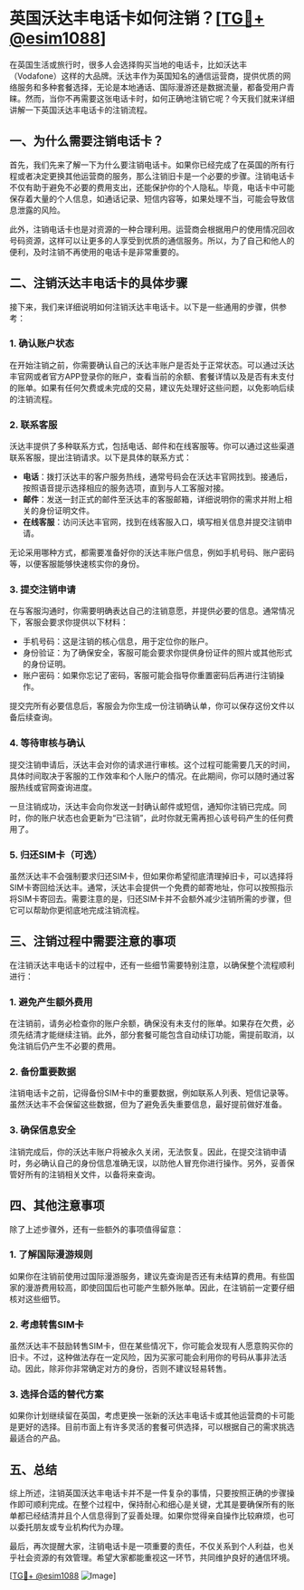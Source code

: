 # 英国沃达丰电话卡如何注销？[[TG💪+ @esim1088](https://t.me/s/esim1088)]

在英国生活或旅行时，很多人会选择购买当地的电话卡，比如沃达丰（Vodafone）这样的大品牌。沃达丰作为英国知名的通信运营商，提供优质的网络服务和多种套餐选择，无论是本地通话、国际漫游还是数据流量，都备受用户青睐。然而，当你不再需要这张电话卡时，如何正确地注销它呢？今天我们就来详细讲解一下英国沃达丰电话卡的注销流程。

## 一、为什么需要注销电话卡？

首先，我们先来了解一下为什么要注销电话卡。如果你已经完成了在英国的所有行程或者决定更换其他运营商的服务，那么注销旧卡是一个必要的步骤。注销电话卡不仅有助于避免不必要的费用支出，还能保护你的个人隐私。毕竟，电话卡中可能保存着大量的个人信息，如通话记录、短信内容等，如果处理不当，可能会导致信息泄露的风险。

此外，注销电话卡也是对资源的一种合理利用。运营商会根据用户的使用情况回收号码资源，这样可以让更多的人享受到优质的通信服务。所以，为了自己和他人的便利，及时注销不再使用的电话卡是非常重要的。

## 二、注销沃达丰电话卡的具体步骤

接下来，我们来详细说明如何注销沃达丰电话卡。以下是一些通用的步骤，供参考：

### 1. 确认账户状态

在开始注销之前，你需要确认自己的沃达丰账户是否处于正常状态。可以通过沃达丰官网或者官方APP登录你的账户，查看当前的余额、套餐详情以及是否有未支付的账单。如果有任何欠费或未完成的交易，建议先处理好这些问题，以免影响后续的注销流程。

### 2. 联系客服

沃达丰提供了多种联系方式，包括电话、邮件和在线客服等。你可以通过这些渠道联系客服，提出注销请求。以下是具体的联系方式：

- **电话**：拨打沃达丰的客户服务热线，通常号码会在沃达丰官网找到。接通后，按照语音提示选择相应的服务选项，直到与人工客服对接。
- **邮件**：发送一封正式的邮件至沃达丰的客服邮箱，详细说明你的需求并附上相关的身份证明文件。
- **在线客服**：访问沃达丰官网，找到在线客服入口，填写相关信息并提交注销申请。

无论采用哪种方式，都需要准备好你的沃达丰账户信息，例如手机号码、账户密码等，以便客服能够快速核实你的身份。

### 3. 提交注销申请

在与客服沟通时，你需要明确表达自己的注销意愿，并提供必要的信息。通常情况下，客服会要求你提供以下材料：

- 手机号码：这是注销的核心信息，用于定位你的账户。
- 身份验证：为了确保安全，客服可能会要求你提供身份证件的照片或其他形式的身份证明。
- 账户密码：如果你忘记了密码，客服可能会指导你重置密码后再进行注销操作。

提交完所有必要信息后，客服会为你生成一份注销确认单，你可以保存这份文件以备后续查询。

### 4. 等待审核与确认

提交注销申请后，沃达丰会对你的请求进行审核。这个过程可能需要几天的时间，具体时间取决于客服的工作效率和个人账户的情况。在此期间，你可以随时通过客服热线或官网查询进度。

一旦注销成功，沃达丰会向你发送一封确认邮件或短信，通知你注销已完成。同时，你的账户状态也会更新为“已注销”，此时你就无需再担心该号码产生的任何费用了。

### 5. 归还SIM卡（可选）

虽然沃达丰不会强制要求归还SIM卡，但如果你希望彻底清理掉旧卡，可以选择将SIM卡寄回给沃达丰。通常，沃达丰会提供一个免费的邮寄地址，你可以按照指示将SIM卡寄回去。需要注意的是，归还SIM卡并不会额外减少注销所需的步骤，但它可以帮助你更彻底地完成注销流程。

## 三、注销过程中需要注意的事项

在注销沃达丰电话卡的过程中，还有一些细节需要特别注意，以确保整个流程顺利进行：

### 1. 避免产生额外费用

在注销前，请务必检查你的账户余额，确保没有未支付的账单。如果存在欠费，必须先结清才能继续注销。此外，部分套餐可能包含自动续订功能，需提前取消，以免注销后仍产生不必要的费用。

### 2. 备份重要数据

注销电话卡之前，记得备份SIM卡中的重要数据，例如联系人列表、短信记录等。虽然沃达丰不会保留这些数据，但为了避免丢失重要信息，最好提前做好准备。

### 3. 确保信息安全

注销完成后，你的沃达丰账户将被永久关闭，无法恢复。因此，在提交注销申请时，务必确认自己的身份信息准确无误，以防他人冒充你进行操作。另外，妥善保管好所有的注销相关文件，以备将来查询。

## 四、其他注意事项

除了上述步骤外，还有一些额外的事项值得留意：

### 1. 了解国际漫游规则

如果你在注销前使用过国际漫游服务，建议先查询是否还有未结算的费用。有些国家的漫游费用较高，即使回国后也可能产生额外账单。因此，在注销前一定要仔细核对这些细节。

### 2. 考虑转售SIM卡

虽然沃达丰不鼓励转售SIM卡，但在某些情况下，你可能会发现有人愿意购买你的旧卡。不过，这种做法存在一定风险，因为买家可能会利用你的号码从事非法活动。因此，除非你非常确定对方的身份，否则不建议轻易转售。

### 3. 选择合适的替代方案

如果你计划继续留在英国，考虑更换一张新的沃达丰电话卡或其他运营商的卡可能是更好的选择。目前市面上有许多灵活的套餐可供选择，可以根据自己的需求挑选最适合的产品。

## 五、总结

综上所述，注销英国沃达丰电话卡并不是一件复杂的事情，只要按照正确的步骤操作即可顺利完成。在整个过程中，保持耐心和细心是关键，尤其是要确保所有的账单都已经结清并且个人信息得到了妥善处理。如果你觉得亲自操作比较麻烦，也可以委托朋友或专业机构代为办理。

最后，再次提醒大家，注销电话卡是一项重要的责任，不仅关系到个人利益，也关乎社会资源的有效管理。希望大家都能重视这一环节，共同维护良好的通信环境。

[[TG💪+ @esim1088](https://t.me/s/esim1088) ![Image](https://i.postimg.cc/4NQfJmqS/Snipaste-2025-05-13-00-14-12.png)]
